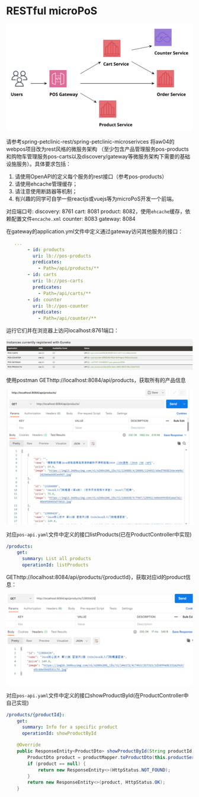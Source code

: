 # RESTful microPoS 

![](plantuml/micropos.svg)

请参考spring-petclinic-rest/spring-petclinic-microserivces 将aw04的webpos项目改为rest风格的微服务架构
（至少包含产品管理服务pos-products和购物车管理服务pos-carts以及discovery/gateway等微服务架构下需要的基础设施服务）。具体要求包括：

1. 请使用OpenAPI的定义每个服务的rest接口（参考pos-products）
2. 请使用ehcache管理缓存；
3. 请注意使用断路器等机制；
4. 有兴趣的同学可自学一些reactjs或vuejs等为microPoS开发一个前端。

对应端口号: 
discovery: 8761
cart: 8081
product: 8082，使用`ehcache`缓存，依赖配置文件`encache.xml`
counter: 8083
gateway: 8084

在gateway的application.yml文件中定义通过gateway访问其他服务的接口：

```yaml
   ...     
        - id: products
          uri: lb://pos-products
          predicates:
            - Path=/api/products/**
        - id: carts
          uri: lb://pos-carts
          predicates:
            - Path=/api/carts/**
        - id: counter
          uri: lb://pos-counter
          predicates:
            - Path=/api/counter/**
```

运行它们并在浏览器上访问localhost:8761端口：

![1](ref/1.png)

使用postman GEThttp://localhost:8084/api/products，获取所有的产品信息

![2](ref/2.png)

对应`pos-api.yaml`文件中定义的接口listProducts(已在ProductController中实现)

```yaml
/products:
    get:
      summary: List all products
      operationId: listProducts
```

GEThttp://localhost:8084/api/products/{productId}，获取对应id的product信息：

![3](ref/3.png)

对应`pos-api.yaml`文件中定义的接口showProductById(在ProductController中自己实现)

```yaml
/products/{productId}:
    get:
      summary: Info for a specific product
      operationId: showProductById
```

```java
	@Override
    public ResponseEntity<ProductDto> showProductById(String productId) {
        ProductDto product = productMapper.toProductDto(this.productService.getProduct(productId));
        if (product == null) {
            return new ResponseEntity<>(HttpStatus.NOT_FOUND);
        }
        return new ResponseEntity<>(product, HttpStatus.OK);
    }
```

